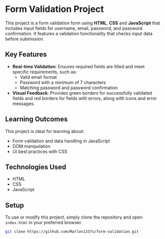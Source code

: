 # Form Validation Project

This project is a form validation form using **HTML**, **CSS** and **JavaScript** that includes input fields for username, email, password, and password confirmation. 
It features a validation functionality that checks input data before submission.

## Key Features

- **Real-time Validation**: Ensures required fields are filled and meet specific requirements, such as:
  - Valid email format
  - Password with a minimum of 7 characters
  - Matching password and password confirmation
- **Visual Feedback**: Provides green borders for successfully validated fields and red borders for fields with errors, along with icons and error messages.

## Learning Outcomes

This project is ideal for learning about:
- Form validation and data handling in JavaScript
- DOM manipulation
- UI best practices with CSS

## Technologies Used

- HTML
- CSS
- JavaScript

## Setup

To use or modify this project, simply clone the repository and open `index.html` in your preferred browser.

```bash
git clone https://github.com/Marlon1337s/form-validation.git
